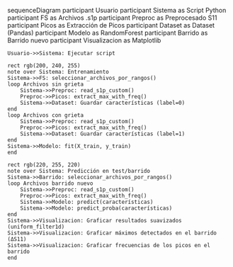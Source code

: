sequenceDiagram
    participant Usuario
    participant Sistema as Script Python
    participant FS as Archivos .s1p
    participant Preproc as Preprocesado S11
    participant Picos as Extracción de Picos
    participant Dataset as Dataset (Pandas)
    participant Modelo as RandomForest
    participant Barrido as Barrido nuevo
    participant Visualizacion as Matplotlib

    Usuario->>Sistema: Ejecutar script

    rect rgb(200, 240, 255)
    note over Sistema: Entrenamiento
    Sistema->>FS: seleccionar_archivos_por_rangos()
    loop Archivos sin grieta
        Sistema->>Preproc: read_s1p_custom()
        Preproc->>Picos: extract_max_with_freq()
        Sistema->>Dataset: Guardar características (label=0)
    end
    loop Archivos con grieta
        Sistema->>Preproc: read_s1p_custom()
        Preproc->>Picos: extract_max_with_freq()
        Sistema->>Dataset: Guardar características (label=1)
    end
    Sistema->>Modelo: fit(X_train, y_train)
    end

    rect rgb(220, 255, 220)
    note over Sistema: Predicción en test/barrido
    Sistema->>Barrido: seleccionar_archivos_por_rangos()
    loop Archivos barrido nuevo
        Sistema->>Preproc: read_s1p_custom()
        Preproc->>Picos: extract_max_with_freq()
        Sistema->>Modelo: predict(características)
        Sistema->>Modelo: predict_proba(características)
    end
    Sistema->>Visualizacion: Graficar resultados suavizados (uniform_filter1d)
    Sistema->>Visualizacion: Graficar máximos detectados en el barrido (ΔS11)
    Sistema->>Visualizacion: Graficar frecuencias de los picos en el barrido
    end
